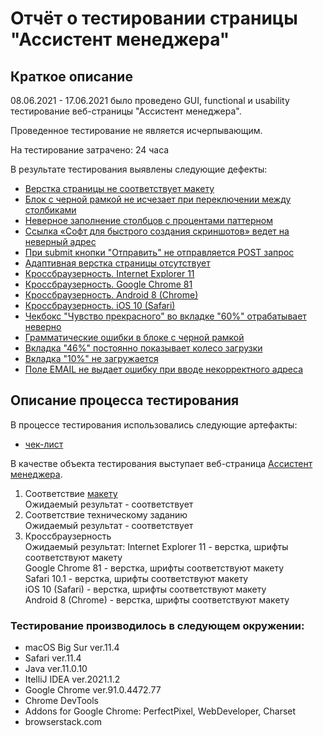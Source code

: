 # Отчёт о тестировании страницы "Ассистент менеджера"

## Краткое описание

08.06.2021 - 17.06.2021 было проведено GUI, functional и usability тестирование веб-страницы "Ассистент менеджера".

Проведенное тестирование не является исчерпывающим.

На тестирование затрачено: 24 часа

В результате тестирования выявлены следующие дефекты:
* [Верстка страницы не соответствует макету](https://github.com/krisstallino/CSSR-task-for-qa/issues/1#issue-918447905)
* [Блок с черной рамкой не исчезает при переключении между столбиками](https://github.com/krisstallino/CSSR-task-for-qa/issues/2#issue-918719533)
* [Неверное заполнение столбцов с процентами паттерном](https://github.com/krisstallino/CSSR-task-for-qa/issues/3#issue-918732788)
* [Ссылка «Софт для быстрого создания скриншотов» ведет на неверный адрес](https://github.com/krisstallino/CSSR-task-for-qa/issues/4#issue-918775062)
* [При submit кнопки "Отправить" не отправляется POST запрос](https://github.com/krisstallino/CSSR-task-for-qa/issues/5#issue-921632943)
* [Адаптивная верстка страницы отсутствует](https://github.com/krisstallino/CSSR-task-for-qa/issues/6#issue-923714537)
* [Кроссбраузерность. Internet Explorer 11](https://github.com/krisstallino/CSSR-task-for-qa/issues/7#issue-923739531)
* [Кроссбраузерность. Google Chrome 81](https://github.com/krisstallino/CSSR-task-for-qa/issues/8#issue-923743280)
* [Кроссбраузерность. Android 8 (Chrome)](https://github.com/krisstallino/CSSR-task-for-qa/issues/9#issue-923761458)
* [Кроссбраузерность. iOS 10 (Safari)](https://github.com/krisstallino/CSSR-task-for-qa/issues/10#issue-923763821)
* [Чекбокс "Чувство прекрасного" во вкладке "60%" отрабатывает неверно](https://github.com/krisstallino/CSSR-task-for-qa/issues/11#issue-923778394)
* [Грамматические ошибки в блоке с черной рамкой](https://github.com/krisstallino/CSSR-task-for-qa/issues/12#issue-923790402)
* [Вкладка "46%" постоянно показывает колесо загрузки](https://github.com/krisstallino/CSSR-task-for-qa/issues/13#issue-923867758)
* [Вкладка "10%" не загружается](https://github.com/krisstallino/CSSR-task-for-qa/issues/14#issue-923875608)
* [Поле EMAIL не выдает ошибку при вводе некорректного адреса](https://github.com/krisstallino/CSSR-task-for-qa/issues/15#issue-923886576)

## Описание процесса тестирования

В процессе тестирования использовались следующие артефакты:
* [чек-лист](https://docs.google.com/spreadsheets/d/1lVneSGsB50Slpu5xiSca-b3tEWf0ZOBDQ9I--tkCmxU/edit?usp=sharing)


В качестве объекта тестирования выступает веб-страница [Ассистент менеджера](https://csssr.github.io/qa-engineer/#).  
1. Соответствие [макету](https://www.figma.com/file/CtJDsg3EvAYWFfY7bEMeKZ/QA-%D1%82%D0%B5%D1%81%D1%82)  
Ожидаемый результат - соответствует
2. Соответствие техническому заданию  
Ожидаемый результат - соответствует
3. Кроссбраузерность   
Ожидаемый результат:
Internet Explorer 11 - верстка, шрифты соответствуют макету  
Google Chrome 81 - верстка, шрифты соответствуют макету  
Safari 10.1 - верстка, шрифты соответствуют макету  
iOS 10 (Safari) - верстка, шрифты соответствуют макету  
Android 8 (Chrome) - верстка, шрифты соответствуют макету

### Тестирование производилось в следующем окружении:
* macOS Big Sur ver.11.4
* Safari ver.11.4
* Java ver.11.0.10
* ItelliJ IDEA ver.2021.1.2
* Google Chrome ver.91.0.4472.77
* Chrome DevTools
* Addons for Google Chrome: PerfectPixel, WebDeveloper, Charset
* browserstack.com